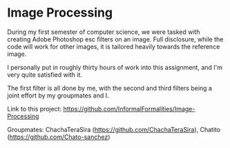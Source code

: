 # Image Processing

During my first semester of computer science, we were tasked with creating Adobe Photoshop esc filters on an image. Full disclosure, while the code will work for other images, it is tailored heavily towards the reference image.

I personally put in roughly thirty hours of work into this assignment, and I'm very quite satisfied with it. 

The first filter is all done by me, with the second and third filters being a joint effort by my groupmates and I.

Link to this project: https://github.com/InformalFormalities/Image-Processing

Groupmates:
   ChachaTeraSira (https://github.com/ChachaTeraSira), Chatito (https://github.com/Chato-sanchez)
